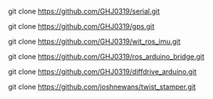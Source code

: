 git clone https://github.com/GHJ0319/serial.git

git clone https://github.com/GHJ0319/gps.git

git clone https://github.com/GHJ0319/wit_ros_imu.git

git clone https://github.com/GHJ0319/ros_arduino_bridge.git

git clone https://github.com/GHJ0319/diffdrive_arduino.git

git clone https://github.com/joshnewans/twist_stamper.git
